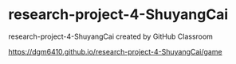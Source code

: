 # research-project-4-ShuyangCai
research-project-4-ShuyangCai created by GitHub Classroom

https://dgm6410.github.io/research-project-4-ShuyangCai/game
